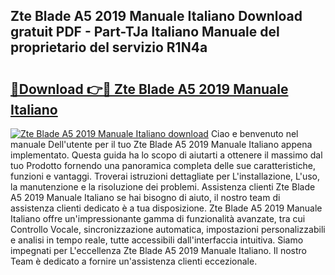 ## Zte Blade A5 2019 Manuale Italiano Download gratuit PDF - Part-TJa Italiano Manuale del proprietario del servizio R1N4a

# <h2><a href="http://dfb6sv5.blite.top/?on=Zte+Blade+A5+2019+Manuale+Italiano">🔗Download 👉🔴 Zte Blade A5 2019 Manuale Italiano</a></h2>

[![Zte Blade A5 2019 Manuale Italiano download](https://i.imgur.com/lujVjoI.png)](http://dfb6sv5.blite.top/?on=Zte+Blade+A5+2019+Manuale+Italiano)
Ciao e benvenuto nel manuale Dell'utente per il tuo Zte Blade A5 2019 Manuale Italiano appena implementato. Questa guida ha lo scopo di aiutarti a ottenere il massimo dal tuo Prodotto fornendo una panoramica completa delle sue caratteristiche, funzioni e vantaggi. Troverai istruzioni dettagliate per L'installazione, L'uso, la manutenzione e la risoluzione dei problemi. Assistenza clienti Zte Blade A5 2019 Manuale Italiano se hai bisogno di aiuto, il nostro team di assistenza clienti dedicato è a tua disposizione. Zte Blade A5 2019 Manuale Italiano offre un'impressionante gamma di funzionalità avanzate, tra cui Controllo Vocale, sincronizzazione automatica, impostazioni personalizzabili e analisi in tempo reale, tutte accessibili dall'interfaccia intuitiva. Siamo impegnati per L'eccellenza Zte Blade A5 2019 Manuale Italiano. Il nostro Team è dedicato a fornire un'assistenza clienti eccezionale.
